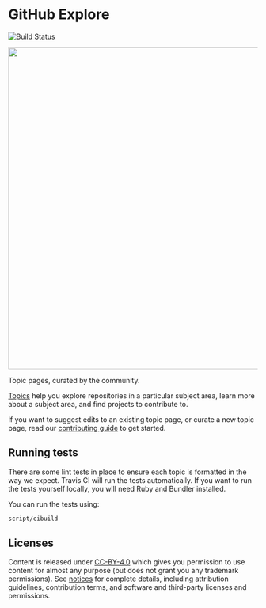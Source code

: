 # GitHub Explore

[![Build Status](https://travis-ci.org/github/explore.svg?branch=master)](https://travis-ci.org/github/explore)

<img src="https://user-images.githubusercontent.com/1840802/31236555-436777c4-a9a9-11e7-8377-c5c4c4c7722e.png" width="650" />

Topic pages, curated by the community.

[Topics](https://help.github.com/articles/about-topics/) help you explore repositories in a particular subject area, learn more about a subject area, and find projects to contribute to.

If you want to suggest edits to an existing topic page, or curate a new topic page, read our [contributing guide](CONTRIBUTING.md) to get started.

## Running tests

There are some lint tests in place to ensure each topic is formatted in the way we expect. Travis
CI will run the tests automatically. If you want to run the tests yourself locally, you will need
Ruby and Bundler installed.

You can run the tests using:

```bash
script/cibuild
```

## Licenses

Content is released under [CC-BY-4.0](https://creativecommons.org/licenses/by/4.0/) which gives you permission to use content for almost any purpose (but does not grant you any trademark permissions). See [notices](notices.md) for complete details, including attribution guidelines, contribution terms, and software and third-party licenses and permissions.
